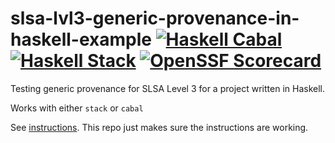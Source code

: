 # slsa-lvl3-generic-provenance-in-haskell-example [![Haskell Cabal](https://github.com/mihaimaruseac/slsa-lvl3-generic-provenance-in-haskell-example/actions/workflows/presubmit-cabal.yaml/badge.svg)](https://github.com/mihaimaruseac/slsa-lvl3-generic-provenance-in-haskell-example/actions/workflows/presubmit-cabal.yaml) [![Haskell Stack](https://github.com/mihaimaruseac/slsa-lvl3-generic-provenance-in-haskell-example/actions/workflows/presubmit-stack.yaml/badge.svg)](https://github.com/mihaimaruseac/slsa-lvl3-generic-provenance-in-haskell-example/actions/workflows/presubmit-stack.yaml) [![OpenSSF Scorecard](https://api.securityscorecards.dev/projects/github.com/mihaimaruseac/slsa-lvl3-generic-provenance-in-haskell-example/badge)](https://api.securityscorecards.dev/projects/github.com/mihaimaruseac/slsa-lvl3-generic-provenance-in-haskell-example)

Testing generic provenance for SLSA Level 3 for a project written in Haskell.

Works with either `stack` or `cabal`

See
[instructions](https://github.com/slsa-framework/slsa-github-generator/blob/main/internal/builders/generic/README.md).
This repo just makes sure the instructions are working.
